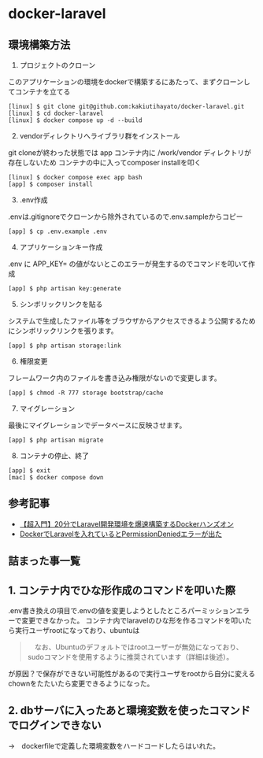 # docker-laravel

## 環境構築方法

1. プロジェクトのクローン

このアプリケーションの環境をdockerで構築するにあたって、まずクローンしてコンテナを立てる

```
[linux] $ git clone git@github.com:kakiutihayato/docker-laravel.git
[linux] $ cd docker-laravel
[linux] $ docker compose up -d --build
```

2. vendorディレクトリへライブラリ群をインストール

git cloneが終わった状態では app コンテナ内に /work/vendor ディレクトリが存在しないため
コンテナの中に入ってcomposer installを叩く

```
[linux] $ docker compose exec app bash
[app] $ composer install
```

3. .env作成

.envは.gitignoreでクローンから除外されているので.env.sampleからコピー

```
[app] $ cp .env.example .env
```

4. アプリケーションキー作成

.env に APP_KEY= の値がないとこのエラーが発生するのでコマンドを叩いて作成

```
[app] $ php artisan key:generate
```

5. シンボリックリンクを貼る

システムで生成したファイル等をブラウザからアクセスできるよう公開するためにシンボリックリンクを張ります。

```
[app] $ php artisan storage:link
```

6. 権限変更

フレームワーク内のファイルを書き込み権限がないので変更します。

```
[app] $ chmod -R 777 storage bootstrap/cache
```

7. マイグレーション

最後にマイグレーションでデータベースに反映させます。

```
[app] $ php artisan migrate
```

8. コンテナの停止、終了

```
[app] $ exit
[mac] $ docker compose down
```


## 参考記事

- [【超入門】20分でLaravel開発環境を爆速構築するDockerハンズオン](https://qiita.com/ucan-lab/items/56c9dc3cf2e6762672f4)
- [DockerでLaravelを入れているとPermissionDeniedエラーが出た](https://qiita.com/Usuyuki/items/b235a23d516a8d6dedc6)

## 詰まった事一覧

## 1. コンテナ内でひな形作成のコマンドを叩いた際
.env書き換えの項目で.envの値を変更しようとしたところパーミッションエラーで変更できなかった。
コンテナ内でlaravelのひな形を作るコマンドを叩いたら実行ユーザrootになっており、ubuntuは

> 　なお、Ubuntuのデフォルトではrootユーザーが無効になっており、sudoコマンドを使用するように推奨されています（詳細は後述）。

が原因？で保存ができない可能性があるので実行ユーザをrootから自分に変えるchownをたたいたら変更できるようになった。

## 2. dbサーバに入ったあと環境変数を使ったコマンドでログインできない
→　dockerfileで定義した環境変数をハードコードしたらはいれた。

